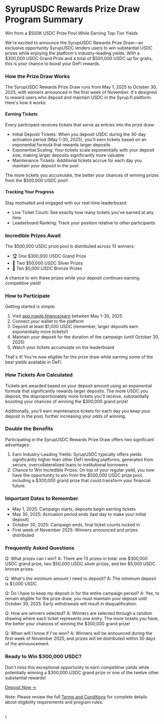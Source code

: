 # SyrupUSDC Rewards Prize Draw Program Summary

Win from a $500K USDC Prize Pool While Earning Top-Tier Yields

We're excited to announce the SyrupUSDC Rewards Prize Draw—an exclusive opportunity SyrupUSDC lenders users to win substantial USDC prizes while enjoying the platform's industry-leading yields. With a $300,000 USDC Grand Prize and a total of $500,000 USDC up for grabs, this is your chance to boost your DeFi rewards.

### How the Prize Draw Works

The SyrupUSDC Rewards Prize Draw runs from May 1, 2025 to October 30, 2025, with winners announced in the first week of November. It's designed to reward users who deposit and maintain USDC in the Syrup.fi platform. Here's how it works:

#### Earning Tickets

Every participant receives tickets that serve as entries into the prize draw:

* Initial Deposit Tickets: When you deposit USDC during the 30-day activation period (May 1-30, 2025), you'll earn tickets based on an exponential formula that rewards larger deposits
* Exponential Scaling: Your tickets scale exponentially with your deposit size, making larger deposits significantly more valuable
* Maintenance Tickets: Additional tickets accrue for each day you maintain your deposit in the pool

The more tickets you accumulate, the better your chances of winning prizes from the $500,000 USDC pool!

#### Tracking Your Progress

Stay motivated and engaged with our real-time leaderboard:

* Live Ticket Count: See exactly how many tickets you've earned at any time
* Leaderboard Ranking: Track your position relative to other participants

### Incredible Prizes Await

The $500,000 USDC prize pool is distributed across 13 winners:

* 🏆 One $300,000 USDC Grand Prize
* 🥈 Two $50,000 USDC Silver Prizes
* 🥉 Ten $5,000 USDC Bronze Prizes

A chance to win these prizes while your deposit continues earning competitive yield!

### How to Participate

Getting started is simple:

1. Visit [app.maple.finance/earn](https://app.maple.finance/earn) between May 1-30, 2025
2. Connect your wallet to the platform
3. Deposit at least $1,000 USDC (remember, larger deposits earn exponentially more tickets!)
4. Maintain your deposit for the duration of the campaign (until October 30, 2025)
5. Watch your tickets accumulate on the leaderboard

That's it! You're now eligible for the prize draw while earning some of the best yields available in DeFi.

### How Tickets Are Calculated

Tickets are awarded based on your deposit amount using an exponential formula that significantly rewards larger deposits. The more USDC you deposit, the disproportionately more tickets you'll receive, substantially boosting your chances of winning the $300,000 grand prize!

Additionally, you'll earn maintenance tickets for each day you keep your deposit in the pool, further increasing your odds of winning.

### Double the Benefits

Participating in the SyrupUSDC Rewards Prize Draw offers two significant advantages:

1. Earn Industry-Leading Yields: SyrupUSDC typically offers yields significantly higher than other DeFi lending platforms, generated from secure, overcollateralized loans to institutional borrowers
2. Chance to Win Incredible Prizes: On top of your regular yield, you now have the opportunity to win from the $500,000 USDC prize pool, including a $300,000 grand prize that could transform your financial future.&#x20;

### Important Dates to Remember

* May 1, 2025: Campaign starts, deposits begin earning tickets
* May 30, 2025: Activation period ends (last day to make your initial deposit)
* October 30, 2025: Campaign ends, final ticket counts locked in
* First week of November 2025: Winners announced and prizes distributed

### Frequently Asked Questions

Q: What prizes can I win? A: There are 13 prizes in total: one $300,000 USDC grand prize, two $50,000 USDC silver prizes, and ten $5,000 USDC bronze prizes.

Q: What's the minimum amount I need to deposit? A: The minimum deposit is $1,000 USDC.

Q: Do I have to keep my deposit in for the entire campaign period? A: Yes, to remain eligible for the prize draw, you must maintain your deposit until October 30, 2025. Early withdrawals will result in disqualification.

Q: How are winners selected? A: Winners are selected through a random drawing where each ticket represents one entry. The more tickets you have, the better your chances of winning the $300,000 grand prize!

Q: When will I know if I've won? A: Winners will be announced during the first week of November 2025, and prizes will be distributed within 30 days of the announcement.

### Ready to Win $300,000 USDC?

Don't miss this exceptional opportunity to earn competitive yields while potentially winning a $300,000 USDC grand prize or one of the twelve other substantial rewards!

[Deposit Now →](https://app.maple.finance/earn)

Note: Please review the full [Terms and Conditions](https://maplefinance.gitbook.io/maple/syrupusdc-rewards-prize-draw-terms-and-conditions) for complete details about eligibility requirements and program rules.

\
\
